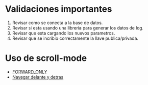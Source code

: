 # Validaciones importantes
1. Revisar como se conecta a la base de datos.
2. Revisar si esta usando una libreria para generar los datos de log.
3. Revisar que esta cargando los nuevos parametros.
4. Revisar que se incribio correctamente la llave publica/privada.
# Uso de scroll-mode
- [FORWARD_ONLY](../resources/20191226104748.java)
- [Navegar delante y detras](../resources/20191226105859.java)
